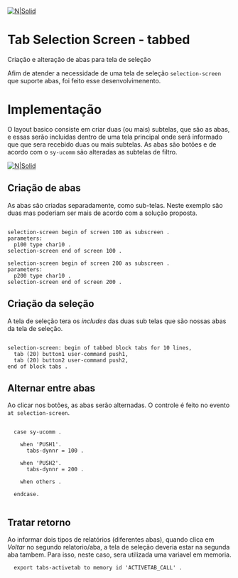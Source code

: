 [![N|Solid](https://wiki.scn.sap.com/wiki/download/attachments/1710/ABAP%20Development.png?version=1&modificationDate=1446673897000&api=v2)](https://www.sap.com/brazil/developer.html)

# Tab Selection Screen - tabbed
Criação e alteração de abas para tela de seleção

Afim de atender a necessidade de uma tela de seleção `selection-screen` que suporte abas, foi feito esse desenvolvimenento.

# Implementação #
O layout basico consiste em criar duas (ou mais) subtelas, que são as abas, e essas serão incluidas dentro de uma tela principal onde será informado que que sera recebido duas ou mais subtelas. As abas são botões e de acordo com o `sy-ucomm` são alteradas as subtelas de filtro.

[![N|Solid](https://uploaddeimagens.com.br/images/002/523/886/original/Screen_Shot_2019-12-02_at_5.33.06_pm.png)](https://www.sap.com/brazil/developer.html)

## Criação de abas ##
As abas são criadas separadamente, como sub-telas. Neste exemplo são duas mas poderiam ser mais de acordo com a solução proposta.

```abap

selection-screen begin of screen 100 as subscreen .
parameters:
  p100 type char10 .
selection-screen end of screen 100 .

selection-screen begin of screen 200 as subscreen .
parameters:
  p200 type char10 .
selection-screen end of screen 200 .

```

## Criação da seleção ##
A tela de seleção tera os _includes_ das duas sub telas que são nossas abas da tela de seleção.

```abap

selection-screen: begin of tabbed block tabs for 10 lines,
  tab (20) button1 user-command push1,
  tab (20) button2 user-command push2,
end of block tabs .

```

## Alternar entre abas ## 
Ao clicar nos botões, as abas serão alternadas. O controle é feito no evento `at selection-screen`.

```abap

  case sy-ucomm .

    when 'PUSH1'.
      tabs-dynnr = 100 .

    when 'PUSH2'.
      tabs-dynnr = 200 .

    when others .

  endcase.
  
```

## Tratar retorno ## 
Ao informar dois tipos de relatórios (diferentes abas), quando clica em _Voltar_ no segundo relatorio/aba, a tela de seleção deveria estar na segunda aba tambem. Para isso, neste caso, sera utilizada uma variavel em memoria.
```abap
  export tabs-activetab to memory id 'ACTIVETAB_CALL' .
```
